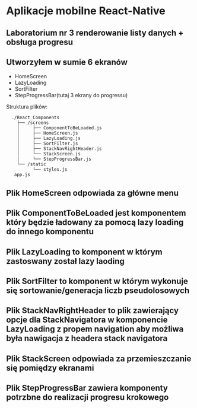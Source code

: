 # Aplikacje mobilne React-Native
## Laboratorium nr 3 **renderowanie listy danych + obsługa progresu**

## Utworzyłem w sumie 6 ekranów
- HomeScreen
- LazyLoading
- SortFilter
- StepProgressBar(tutaj 3 ekrany do progressu)

Struktura plików:
```
  ./React_Components
    ├── /screens
    │     ├── ComponentToBeLoaded.js
    │     ├── HomeScreen.js
    │     ├── LazyLoading.js
    │     ├── SortFilter.js
    │     ├── StackNavRightHeader.js
    │     └── StackScreen.js
    |     └── StepProgressBar.js
    └── /static
          └── styles.js
   app.js
```
## Plik **HomeScreen** odpowiada za główne menu

## Plik **ComponentToBeLoaded** jest komponentem który będzie ładowany za pomocą lazy loading do innego komponentu

## Plik **LazyLoading** to komponent w którym zastoswany został **lazy laoding**

## Plik **SortFilter** to komponent w którym wykonuje się sortowanie/generacja liczb pseudolosowych

## Plik StackNavRightHeader to plik zawierający opcje dla StackNavigatora w komponencie LazyLoading z propem **navigation** aby możliwa była nawigacja z headera stack navigatora

## Plik StackScreen odpowiada za przemieszczanie się pomiędzy ekranami

## Plik StepProgressBar zawiera komponenty potrzbne do realizacji progresu krokowego
